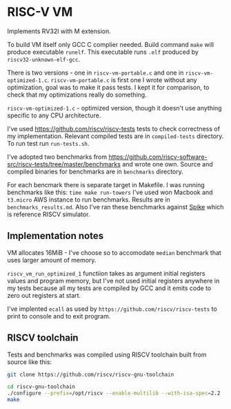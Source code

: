 # RISC-V VM

Implements RV32I with M extension.

To build VM itself only GCC C complier needed.
Build command `make` will produce executable `runelf`.
This executable runs `.elf` produced by `riscv32-unknown-elf-gcc`.

There is two versions - one in `riscv-vm-portable.c` and one in `riscv-vm-optimized-1.c`.
`riscv-vm-portable.c` is first one I wrote without any optimization, goal was to make it pass tests.
I kept it for comparison, to check that my optimizations really do something.

`riscv-vm-optimized-1.c` - optimized version, though it doesn't use anything specific to any CPU architecture.

I've used https://github.com/riscv/riscv-tests tests to check correctness of my implementation.
Relevant compiled tests are in `compiled-tests` directory.
To run test run `run-tests.sh`.

I've adopted two benchmarks from https://github.com/riscv-software-src/riscv-tests/tree/master/benchmarks and wrote one own.
Source and compiled binaries for benchmarks are in `benchmarks` directory.

For each bencmark there is separate target in Makefile.
I was running benchmarks like this:
`time make run-towers`
I've used won Macbook and `t3.micro` AWS instance to run benchmarks.
Results are in `benchmarks_results.md`.
Also I've ran these benchmarks against [Spike](https://github.com/riscv-software-src/riscv-isa-sim) which is reference RISCV simulator.

## Implementation notes

VM allocates 16MiB - I've choose so to accomodate `median` benchmark that uses larger amount of memory.

`riscv_vm_run_optimized_1` functiion takes as argument initial registers values and program memory,
but I've not used initial registers anywhere in my tests because all my tests are compiled by GCC and it emits code to zero out
registers at start.

I've implented `ecall` as used by `https://github.com/riscv/riscv-tests` to print to console and to exit program.


## RISCV toolchain

Tests and benchmarks was compiled using RISCV toolchain built from source like this:

```sh
git clone https://github.com/riscv/riscv-gnu-toolchain

cd riscv-gnu-toolchain
./configure --prefix=/opt/riscv --enable-multilib --with-isa-spec=2.2
make
```
